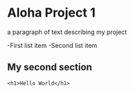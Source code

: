 # Aloha Project 1

a paragraph of text describing my project

-First list item
-Second list item

## My second section

```
<h1>Hello World</h1>
```
